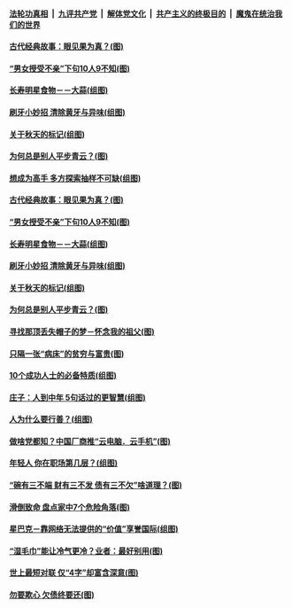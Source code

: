 

####  [法轮功真相](../../../../basic/blob/master/README.md?t=09220331) &nbsp;|&nbsp; [九评共产党](../../../../9ping.md/blob/master/README.md?t=09220331) &nbsp;|&nbsp; [解体党文化](../../../../jtdwh.md/blob/master/README.md?t=09220331)  &nbsp;|&nbsp; [共产主义的终极目的](../../../../gczydzjmd.md/blob/master/README.md?t=09220331) &nbsp;|&nbsp; [魔鬼在统治我们的世界](../../../../mgztzwmdsj.md/blob/master/README.md?t=09220331) 

#### [古代经典故事：眼见果为真？(图)](../pages/p8/946791.md?t=09220331) 

#### [“男女授受不亲”下句10人9不知(图)](../pages/p8/946408.md?t=09220331) 

#### [长寿明星食物－－大蒜(组图)](../pages/p8/946708.md?t=09220331) 

#### [刷牙小妙招 清除黄牙与异味(组图)](../pages/p8/946252.md?t=09220331) 

#### [关于秋天的标记(组图)](../pages/p8/946672.md?t=09220331) 

#### [为何总是别人平步青云？(图)](../pages/p8/945907.md?t=09220331) 

#### [想成为高手 多方探索抽样不可缺(组图)](../pages/p8/945891.md?t=09220331) 

#### [古代经典故事：眼见果为真？(图)](../pages/p8/946791.md?t=09220331) 

#### [“男女授受不亲”下句10人9不知(图)](../pages/p8/946408.md?t=09220331) 

#### [长寿明星食物－－大蒜(组图)](../pages/p8/946708.md?t=09220331) 

#### [刷牙小妙招 清除黄牙与异味(组图)](../pages/p8/946252.md?t=09220331) 

#### [关于秋天的标记(组图)](../pages/p8/946672.md?t=09220331) 

#### [为何总是别人平步青云？(图)](../pages/p8/945907.md?t=09220331) 

#### [寻找那顶丢失帽子的梦－怀念我的祖父(图)](../pages/p8/946241.md?t=09220331) 

#### [只隔一张“病床”的贫穷与富贵(图)](../pages/p8/946620.md?t=09220331) 

#### [10个成功人士的必备特质(组图)](../pages/p8/946312.md?t=09220331) 

#### [庄子：人到中年 5句话过的更智慧(组图)](../pages/p8/946596.md?t=09220331) 

#### [人为什么要行善？(组图)](../pages/p8/946265.md?t=09220331) 

#### [做啥党都知？中国厂商推“云电脑．云手机”(图)](../pages/p8/946444.md?t=09220331) 

#### [年轻人 你在职场第几层？(组图)](../pages/p8/946231.md?t=09220331) 

#### [“碗有三不端 财有三不发 债有三不欠”啥道理？(图)](../pages/p8/946011.md?t=09220331) 

#### [滑倒致命 盘点家中7个危险角落(图)](../pages/p8/946407.md?t=09220331) 

#### [星巴克－靠网络无法提供的“价值”享誉国际(组图)](../pages/p8/945895.md?t=09220331) 

#### [“湿毛巾”能让冷气更冷？业者：最好别用(图)](../pages/p8/946414.md?t=09220331) 

#### [世上最短对联 仅“4字”却富含深意(图)](../pages/p8/946352.md?t=09220331) 

#### [勿要欺心 欠债终要还(图)](../pages/p8/945761.md?t=09220331) 


